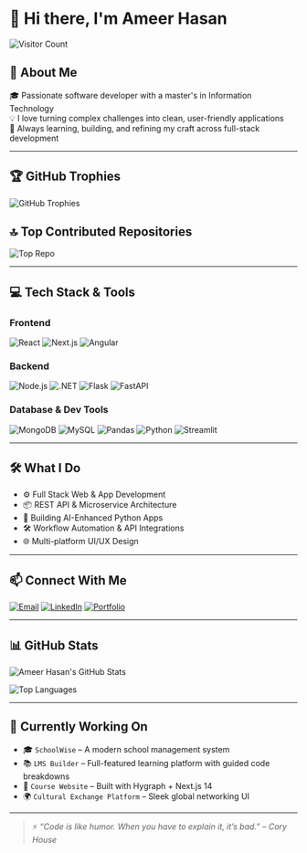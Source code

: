 # 👋 Hi there, I'm Ameer Hasan

![Visitor Count](https://komarev.com/ghpvc/?username=Ameerusa86&style=flat-square&color=blue)

## 💫 About Me
🎓 Passionate software developer with a master's in Information Technology  
💡 I love turning complex challenges into clean, user-friendly applications  
🚀 Always learning, building, and refining my craft across full-stack development  

---

## 🏆 GitHub Trophies
![GitHub Trophies](https://github-profile-trophy.vercel.app/?username=Ameerusa86&theme=radical&no-frame=false&no-bg=false&margin-w=5)

## 🔝 Top Contributed Repositories
![Top Repo](https://github-contributor-stats.vercel.app/api?username=Ameerusa86&limit=5&theme=dark&combine_all_yearly_contributions=true)

---

## 💻 Tech Stack & Tools

### Frontend
![React](https://img.shields.io/badge/-React-61DAFB?logo=react&logoColor=black&style=for-the-badge)
![Next.js](https://img.shields.io/badge/-Next.js-000000?logo=next.js&logoColor=white&style=for-the-badge)
![Angular](https://img.shields.io/badge/-Angular-DD0031?logo=angular&logoColor=white&style=for-the-badge)

### Backend
![Node.js](https://img.shields.io/badge/-Node.js-339933?logo=node.js&logoColor=white&style=for-the-badge)
![.NET](https://img.shields.io/badge/.NET-512BD4?style=for-the-badge&logo=dotnet&logoColor=white)
![Flask](https://img.shields.io/badge/-Flask-000000?logo=flask&logoColor=white&style=for-the-badge)
![FastAPI](https://img.shields.io/badge/-FastAPI-009688?logo=fastapi&logoColor=white&style=for-the-badge)

### Database & Dev Tools
![MongoDB](https://img.shields.io/badge/-MongoDB-47A248?logo=mongodb&logoColor=white&style=for-the-badge)
![MySQL](https://img.shields.io/badge/MySQL-005C84?style=for-the-badge&logo=mysql&logoColor=white)
![Pandas](https://img.shields.io/badge/-Pandas-150458?logo=pandas&logoColor=white&style=for-the-badge)
![Python](https://img.shields.io/badge/-Python-3776AB?logo=python&logoColor=white&style=for-the-badge)
![Streamlit](https://img.shields.io/badge/-Streamlit-FF4B4B?logo=streamlit&logoColor=white&style=for-the-badge)

---

## 🛠️ What I Do
- ⚙️ Full Stack Web & App Development  
- 📦 REST API & Microservice Architecture  
- 🧠 Building AI-Enhanced Python Apps  
- 🛠️ Workflow Automation & API Integrations  
- 🌐 Multi-platform UI/UX Design  

---

## 📫 Connect With Me

[![Email](https://img.shields.io/badge/Email-D14836?style=for-the-badge&logo=gmail&logoColor=white)](mailto:ameer.hasan.dev@gmail.com)
[![LinkedIn](https://img.shields.io/badge/-LinkedIn-0077B5?style=for-the-badge&logo=linkedin&logoColor=white)](https://www.linkedin.com/in/ameerdev/)
[![Portfolio](https://img.shields.io/badge/-Portfolio-000000?style=for-the-badge&logo=about-dot-me&logoColor=white)](https://ameer-hasan-portfolio.vercel.app/)

---

## 📊 GitHub Stats

![Ameer Hasan's GitHub Stats](https://github-readme-stats.vercel.app/api?username=Ameerusa86&show_icons=true&theme=radical&border_radius=10)

![Top Languages](https://github-readme-stats.vercel.app/api/top-langs/?username=Ameerusa86&layout=compact&theme=radical&border_radius=10)

---

## 🏅 Currently Working On
- 🎓 `SchoolWise` – A modern school management system  
- 📚 `LMS Builder` – Full-featured learning platform with guided code breakdowns  
- 📘 `Course Website` – Built with Hygraph + Next.js 14  
- 🌍 `Cultural Exchange Platform` – Sleek global networking UI

---

> ⚡ *“Code is like humor. When you have to explain it, it’s bad.” – Cory House*
